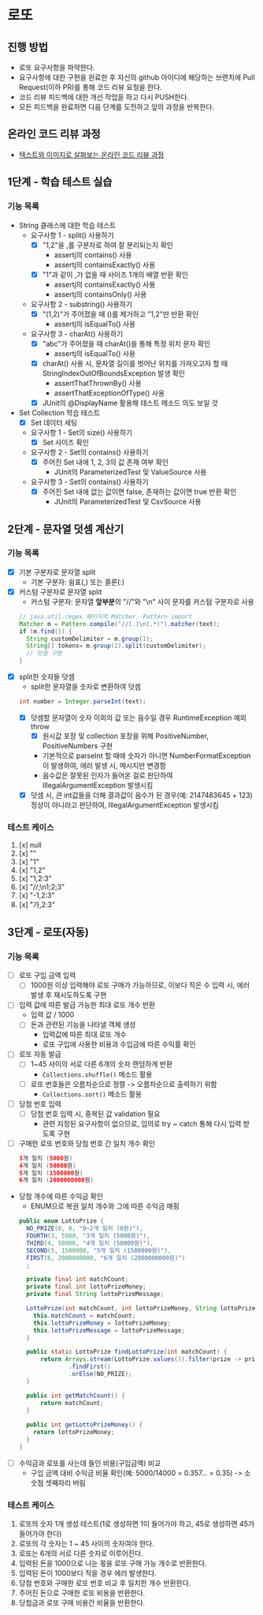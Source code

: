 # 로또
## 진행 방법
* 로또 요구사항을 파악한다.
* 요구사항에 대한 구현을 완료한 후 자신의 github 아이디에 해당하는 브랜치에 Pull Request(이하 PR)를 통해 코드 리뷰 요청을 한다.
* 코드 리뷰 피드백에 대한 개선 작업을 하고 다시 PUSH한다.
* 모든 피드백을 완료하면 다음 단계를 도전하고 앞의 과정을 반복한다.

## 온라인 코드 리뷰 과정
* [텍스트와 이미지로 살펴보는 온라인 코드 리뷰 과정](https://github.com/next-step/nextstep-docs/tree/master/codereview)

## 1단계 - 학습 테스트 실습
### 기능 목록
* String 클래스에 대한 학습 테스트
  * 요구사항 1 - split() 사용하기
    * [x] "1,2"을 ,를 구분자로 하여 잘 분리되는지 확인
      * assertj의 contains() 사용
      * assertj의 containsExactly() 사용
    * [x] "1"과 같이 ,가 없을 때 사이즈 1개의 배열 반환 확인
      * assertj의 containsExactly() 사용
      * assertj의 containsOnly() 사용
  * 요구사항 2 - substring() 사용하기
    * [x] "(1,2)"가 주어졌을 때 ()를 제거하고 "1,2"만 반환 확인
      * assertj의 isEqualTo() 사용
  * 요구사항 3 - charAt() 사용하기
    * [x] "abc"가 주어졌을 때 charAt()을 통해 특정 위치 문자 확인
      * assertj의 isEqualTo() 사용
    * [x] charAt() 사용 시, 문자열 길이를 벗어난 위치를 가져오고자 할 때 StringIndexOutOfBoundsException 발생 확인
      * assertThatThrownBy() 사용
      * assertThatExceptionOfType() 사용
    * [x] JUnit의 @DisplayName 활용해 테스트 메소드 의도 보일 것
* Set Collection 학습 테스트
  * [x] Set 데이터 세팅
  * 요구사항 1 - Set의 size() 사용하기
    * [x] Set 사이즈 확인
  * 요구사항 2 - Set의 contains() 사용하기
    * [x] 주어진 Set 내에 1, 2, 3의 값 존재 여부 확인
      * JUnit의 ParameterizedTest 및 ValueSource 사용
  * 요구사항 3 - Set의 contains() 사용하기
    * [x] 주어진 Set 내에 없는 값이면 false, 존재하는 값이면 true 반환 확인
      * JUnit의 ParameterizedTest 및 CsvSource 사용

## 2단계 - 문자열 덧셈 계산기
### 기능 목록
* [x] 기본 구분자로 문자열 split
  * 기본 구분자: 쉼표(,) 또는 콜론(:)
* [x] 커스텀 구분자로 문자열 split
  * 커스텀 구분자: 문자열 **앞부분**의 "//"와 "\n" 사이 문자를 커스텀 구분자로 사용
  ```java
  // java.util.regex 패키지의 Matcher, Pattern import
  Matcher m = Pattern.compile("//(.)\n(.*)").matcher(text);
  if (m.find()) {
    String customDelimiter = m.group(1);
    String[] tokens= m.group(2).split(customDelimiter);
    // 덧셈 구현
  }
  ```
* [x] split한 숫자들 덧셈
  * split한 문자열을 숫자로 변환하여 덧셈
  ```java
  int number = Integer.parseInt(text);
  ```
  * [x] 덧셈할 문자열이 숫자 이외의 값 또는 음수일 경우 RuntimeException 예외 throw
    * [x] 원시값 포장 및 collection 포장을 위해 PositiveNumber, PositiveNumbers 구현
    * 기본적으로 parseInt 할 때에 숫자가 아니면 NumberFormatException이 발생하여, 에러 발생 시, 메시지만 변경함
    * 음수값은 잘못된 인자가 들어온 걸로 판단하여 IllegalArgumentException 발생시킴
  * [x] 덧셈 시, 큰 int값들을 더해 결과값이 음수가 된 경우(예: 2147483645 + 123) 정상이 아니라고 판단하여, IllegalArgumentException 발생시킴
### 테스트 케이스
1. [x] null
2. [x] ""
3. [x] "1"
4. [x] "1,2"
5. [x] "1,2:3"
6. [x] "//;\n1;2;3"
7. [x] "-1,2:3"
8. [x] "가,2:3"

## 3단계 - 로또(자동)
### 기능 목록
* [ ] 로또 구입 금액 입력
  * [ ] 1000원 이상 입력해야 로또 구매가 가능하므로, 이보다 작은 수 입력 시, 에러 발생 후 재시도하도록 구현
* [ ] 입력 값에 따른 발급 가능한 최대 로또 개수 반환
  * 입력 값 / 1000
  * [ ] 돈과 관련된 기능을 나타낼 객체 생성
    * 입력값에 따른 최대 로또 개수
    * 로또 구입에 사용한 비용과 수입금에 따른 수익률 확인
* [ ] 로또 자동 발급
  * [ ] 1~45 사이의 서로 다른 6개의 숫자 랜덤하게 반환
    * `Collections.shuffle()` 메소드 활용
  * [ ] 로또 번호들은 오름차순으로 정렬 -> 오름차순으로 출력하기 위함
    * `Collections.sort()` 메소드 활용
* [ ] 당첨 번호 입력
  * [ ] 당첨 번호 입력 시, 중복된 값 validation 필요
    * 관련 지정된 요구사항이 없으므로, 임의로 try ~ catch 통해 다시 입력 받도록 구현
* [ ] 구매한 로또 번호와 당첨 번호 간 일치 개수 확인
  ```java
  3개 일치 (5000원)
  4개 일치 (50000원)
  5개 일치 (1500000원)
  6개 일치 (2000000000원)
  ```
* 당첨 개수에 따른 수익금 확인
  * ENUM으로 복권 일치 개수와 그에 따른 수익금 매핑
  ```java   
  public enum LottoPrize {
    NO_PRIZE(0, 0, "0~2개 일치 (0원)"),
    FOURTH(3, 5000, "3개 일치 (5000원)"),
    THIRD(4, 50000, "4개 일치 (50000원)"),
    SECOND(5, 1500000, "5개 일치 (1500000원)"),
    FIRST(6, 2000000000, "6개 일치 (2000000000원)")
    ;
  
    private final int matchCount;
    private final int lottoPrizeMoney;
    private final String lottoPrizeMessage;
  
    LottoPrize(int matchCount, int lottoPrizeMoney, String lottoPrizeMessage) {
      this.matchCount = matchCount;
      this.lottoPrizeMoney = lottoPrizeMoney;
      this.lottoPrizeMessage = lottoPrizeMessage;
    }

    public static LottoPrize findLottoPrize(int matchCount) {
        return Arrays.stream(LottoPrize.values()).filter(prize -> prize.getMatchCount() == matchCount)
                .findFirst()
                .orElse(NO_PRIZE);
    }

    public int getMatchCount() {
        return matchCount;
    }
      
    public int getLottoPrizeMoney() {
      return lottoPrizeMoney;
    }
  }
  ```
* [ ] 수익금과 로또를 사는데 들인 비용(구입금액) 비교
  * 구입 금액 대비 수익금 비율 확인(예: 5000/14000 = 0.357... = 0.35) -> 소숫점 셋째자리 버림

### 테스트 케이스
1. 로또의 숫자 1개 생성 테스트(1로 생성하면 1이 들어가야 하고, 45로 생성하면 45가 들어가야 한다)
2. 로또의 각 숫자는 1 ~ 45 사이의 숫자여야 한다.
3. 로또는 6개의 서로 다른 숫자로 이루어진다.
4. 입력된 돈을 1000으로 나눈 몫을 로또 구매 가능 개수로 반환한다.
5. 입력된 돈이 1000보다 작을 경우 에러 발생한다.
6. 당첨 번호와 구매한 로또 번호 비교 후 일치한 개수 반환한다.
7. 주어진 돈으로 구매한 로또 비용을 반환한다.
8. 당첨금과 로또 구매 비용간 비율을 반환한다.